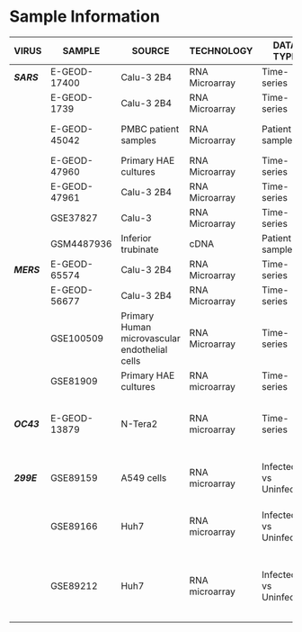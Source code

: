 

# Sample Information

| VIRUS  |  SAMPLE    | SOURCE               | TECHNOLOGY     | DATA TYPE       | TISSUE OF ORIGIN | SPECIES        | REPLICATES         | DESCRIPTION                             |  
|--------|------------|----------------------|----------------|-----------------|------------------|----------------|--------------------|-----------------------------------------|
|**_SARS_**|E-GEOD-17400| Calu-3 2B4           | RNA Microarray | Time-series     | T Cell Hybridoma | *Homo sapiens* | 3 bio              | 12,24,48 hpi & mock                     |
|          |E-GEOD-1739 | Calu-3 2B4           | RNA Microarray | Time-series     | T Cell Hybridoma | *Homo sapiens* | 3 bio              | 0,3,7,12,18,24 hpi & mock               |
|          |E-GEOD-45042| PMBC patient samples | RNA Microarray | Patient samples | Blood (PBMCs)    | *Homo sapiens* | 4 bio normal, 10 bio SARS   | Blood PBMCs sequenced                   |
|          |E-GEOD-47960| Primary HAE cultures | RNA Microarray | Time-series     | Airway Epithelia | *Homo sapiens* | 3 bio                 | 0,12,24,36,48,60,72,84,96 hpi, mock     |
|          |E-GEOD-47961| Calu-3 2B4           | RNA Microarray | Time-series     | T-Cell Hybridoma | *Homo sapiens* | 3 bio                 | 0,3,7,12,24,30,36,48,54,60,72 hpi, mock |
|          |GSE37827| Calu-3      | RNA Microarray | Time-series | T Cell Hybridoma | *Homo sapiens* | 3 bio | 0,7,12,24,30,36,48,54,60,72 hpi, mock
|          |GSM4487936| Inferior trubinate      | cDNA | Patient samples | Inferior Trubinate | *Homo sapiens* | 2 samples, 2 bio each | scRNA from patients sequenced
|**_MERS_**|E-GEOD-65574| Calu-3 2B4           | RNA Microarray | Time-series   | T-Cell Hybridoma | *Homo sapiens* | 3 bio               | 0,7,12,24 hpi & mock                    |
|          |E-GEOD-56677    | Calu-3 2B4       | RNA Microarray | Time-series   | T-cell Hybridoma | *Homo sapiens* | 3 bio                 | 0,3,7,12,18,24 hpi & mock               |
|          |GSE100509       | Primary Human microvascular endothelial cells | RNA Microarray | Time-series | Primary HME cell cultures | *Homo sapiens* | 3 bio    | 0,12,24,36,48 hpi & mock            |
|          |GSE81909   | Primary HAE cultures  | RNA microarray | Time-series | Airway Epithelia |*Homo sapiens* |  3 bio    | 0,12,24,36,48 hpi & mock            |
|**_OC43_**|E-GEOD-13879| N-Tera2 | RNA microarray | Time-series | N-Tera2 differentiated human neuronal cell model | *Homo sapiens* | 2 bio, 2 tech | 24,48,72 hpi & mock |
|**_299E_**|GSE89159    |A549 cells | RNA microarray | Infected vs Uninfected | Lung epithelial carcinoma cells | *Homo sapiens* | 1 bio  | 16, 24, 48 hpi, wt & heat-inactivated mock, 1 untreated mock, 1 IL-1 positive control |
|          |GSE89166    |Huh7   | RNA microarray     | Infected vs Uninfected | Human hepatoma carcinoma cells | *Homo sapiens* | 2 bio  | Infected wt, heat-inactivated, mock, IL-1 positive (1hr incubation) control |
|          |GSE89212    |Huh7   | RNA microarray     | Infected vs Uninfected | Human hepatoma carcinoma cells | *Homo sapiens* | 1 bio | Infected vs Uninfected, IL-1 positive (1hr incubation) control, various Abs (ie H3K27ac, H3K36ac, H3K4me1, H4K5ac, p(S5) PolII, p65, Input) |
